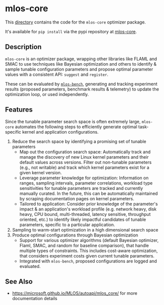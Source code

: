 # mlos-core

This [directory](./) contains the code for the `mlos-core` optimizer package.

It's available for `pip install` via the pypi repository at [mlos-core](https://pypi.org/project/mlos-core/).

## Description

`mlos-core` is an optimizer package, wrapping other libraries like FLAML and SMAC to use techniques like Bayesian optimization and others to identify & sample tunable configuration parameters and propose optimal parameter values with a consistent API: `suggest` and `register`.

These can be evaluated by [`mlos-bench`](../mlos_bench/), generating and tracking experiment results (proposed parameters, benchmark results & telemetry) to update the optimization loop, or used independently.

## Features

Since the tunable parameter search space is often extremely large, `mlos-core` automates the following steps to efficiently generate optimal task-specific kernel and application configurations.

1. Reduce the search space by identifying a promising set of tunable parameters
    - Map out the configuration search space: Automatically track and manage the discovery of new Linux kernel parameters and their default values across versions.
    Filter out non-tunable parameters (e.g., not writable) and track which kernel parameters exist for a given kernel version.
    - Leverage parameter knowledge for optimization: Information on ranges, sampling intervals, parameter correlations, workload type sensitivities for tunable parameters are tracked and currently manually curated.
    In the future, this can be automatically maintained by scraping documentation pages on kernel parameters.
    - Tailored to application: Consider prior knowledge of the parameter's impact & an application's workload profile (e.g. network heavy, disk heavy, CPU bound, multi-threaded, latency sensitive, throughput oriented, etc.) to identify likely impactful candidates of tunable parameters, specific to a particular application.
2. Sampling to warm-start optimization in a high dimensional search space
3. Produce optimal configurations through Bayesian optimization
    - Support for various optimizer algorithms (default Bayesian optimizer, Flaml, SMAC, and random for baseline comparison), that handle multiple types of constraints.
    This includes cost-aware optimization, that considers experiment costs given current tunable parameters.
    - Integrated with `mlos-bench`, proposed configurations are logged and evaluated.

## See Also

- <https://microsoft.github.io/MLOS/autoapi/mlos_core/> for more documentation details
